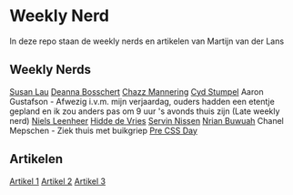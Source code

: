 # Weekly Nerd
In deze repo staan de weekly nerds en artikelen van Martijn van der Lans

## Weekly Nerds
[Susan Lau]()
[Deanna Bosschert]()
[Chazz Mannering]()
[Cyd Stumpel]()
Aaron Gustafson - Afwezig i.v.m. mijn verjaardag, ouders hadden een etentje gepland en ik zou anders pas om 9 uur 's avonds thuis zijn (Late weekly nerd)
[Niels Leenheer]()
[Hidde de Vries]()
[Servin Nissen]()
[Nrian Buwuah]()
Chanel Mepschen - Ziek thuis met buikgriep
[Pre CSS Day]()

## Artikelen
[Artikel 1]()
[Artikel 2]()
[Artikel 3]()